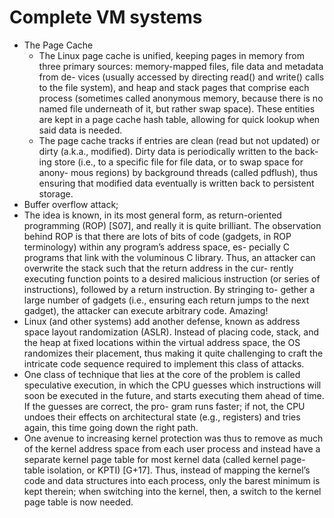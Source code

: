 # Complete VM systems

- The Page Cache
  - The Linux page cache is unified, keeping pages in memory from three primary sources: memory-mapped files, file data and metadata from de- vices (usually accessed by directing read() and write() calls to the file system), and heap and stack pages that comprise each process (sometimes called anonymous memory, because there is no named file underneath of it, but rather swap space). These entities are kept in a page cache hash table, allowing for quick lookup when said data is needed.
  - The page cache tracks if entries are clean (read but not updated) or dirty (a.k.a., modified). Dirty data is periodically written to the back- ing store (i.e., to a specific file for file data, or to swap space for anony- mous regions) by background threads (called pdflush), thus ensuring that modified data eventually is written back to persistent storage.
- Buffer overflow attack;
- The idea is known, in its most general form, as return-oriented programming (ROP) [S07], and really it is quite brilliant. The observation behind ROP is that there are lots of bits of code (gadgets, in ROP terminology) within any program’s address space, es- pecially C programs that link with the voluminous C library. Thus, an attacker can overwrite the stack such that the return address in the cur- rently executing function points to a desired malicious instruction (or series of instructions), followed by a return instruction. By stringing to- gether a large number of gadgets (i.e., ensuring each return jumps to the next gadget), the attacker can execute arbitrary code. Amazing!
- Linux (and other systems) add another defense, known as address space layout randomization (ASLR). Instead of placing code, stack, and the heap at fixed locations within the virtual address space, the OS randomizes their placement, thus making it quite challenging to craft the intricate code sequence required to implement this class of attacks.
- One class of technique that lies at the core of the problem is called speculative execution, in which the CPU guesses which instructions will soon be executed in the future, and starts executing them ahead of time. If the guesses are correct, the pro- gram runs faster; if not, the CPU undoes their effects on architectural state (e.g., registers) and tries again, this time going down the right path.
- One avenue to increasing kernel protection was thus to remove as much of the kernel address space from each user process and instead have a separate kernel page table for most kernel data (called kernel page- table isolation, or KPTI) [G+17]. Thus, instead of mapping the kernel’s code and data structures into each process, only the barest minimum is kept therein; when switching into the kernel, then, a switch to the kernel page table is now needed.
